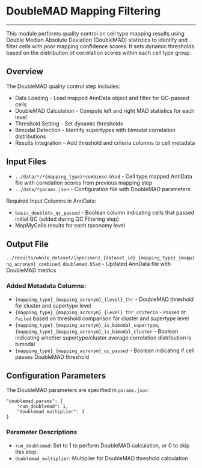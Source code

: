 # DoubleMAD Mapping Filtering
---
This module performs quality control on cell type mapping results using Double Median Absolute Deviation (DoubleMAD) statistics to identify and filter cells with poor mapping confidence scores. It sets dynamic thresholds based on the distribution of correlation scores within each cell type group.

## Overview
The DoubleMAD quality control step includes:

- Data Loading - Load mapped AnnData object and filter for QC-passed cells
- DoubleMAD Calculation - Compute left and right MAD statistics for each level
- Threshold Setting - Set dynamic thresholds
- Bimodal Detection - Identify supertypes with bimodal correlation distributions
- Results Integration - Add threshold and criteria columns to cell metadata

## Input Files

- `../data/*/*{mapping_type}*combined.h5ad` - Cell type mapped AnnData file with correlation scores from previous mapping step
- `../data/*params.json` - Configuration file with DoubleMAD parameters

Required Input Columns in AnnData:

- `basic_doublets_qc_passed` - Boolean column indicating cells that passed initial QC (added during QC Filtering step)
-  MapMyCells results for each taxonomy level

## Output File
`../results/whole_dataset/{specimen}_{dataset_id}_{mapping_type}_{mapping_acronym}_combined_doublemad.h5ad` - Updated AnnData file with DoubleMAD metrics

### Added Metadata Columns:

- `{mapping_type}_{mapping_acronym}_{level}_thr` - DoubleMAD threshold for cluster and supertype level
- `{mapping_type}_{mapping_acronym}_{level}_thr_criteria` - `Passed` or `Failed` based on threshold comparison for cluster and supertype level
- `{mapping_type}_{mapping_acronym}_is_bimodal_supertype`, `{mapping_type}_{mapping_acronym}_is_bimodal_cluster` - Boolean indicating whether supertype/cluster average correlation distribution is bimodal
- `{mapping_type}_{mapping_acronym}_qc_passed` - Boolean indicating if cell passes DoubleMAD threshold


## Configuration Parameters
The DoubleMAD parameters are specified in `params.json`:

    "doublemad_params": {
        "run_doublemad": 1,
        "doublemad_multiplier": 3
    }
  
### Parameter Descriptions

- `run_doublemad`: Set to 1 to perform DoubleMAD calculation, or 0 to skip this step. 
- `doublemad_multiplier`: Multiplier for DoubleMAD threshold calculation
